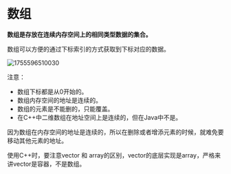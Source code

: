 # 数组

**数组是存放在连续内存空间上的相同类型数据的集合。**

数组可以方便的通过下标索引的方式获取到下标对应的数据。

![1755596510030](image/theories/1755596510030.png)

注意：

* 数组下标都是从0开始的。
* 数组内存空间的地址是连续的。
* 数组的元素是不能删的，只能覆盖。
* 在C++中二维数组在地址空间上是连续的，但在Java中不是。

因为数组在内存空间的地址是连续的，所以在删除或者增添元素的时候，就难免要移动其他元素的地址。

使用C++时，要注意vector 和 array的区别，vector的底层实现是array，严格来讲vector是容器，不是数组。
